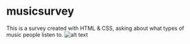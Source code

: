 # musicsurvey
This is a survey created with HTML &amp; CSS, asking about what types of music people listen to. 
![alt text](file:////Users/clairechen/Desktop/2016Fall/ITP104/projectimgs "Display")
